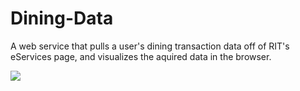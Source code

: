 # Dining-Data

A web service that pulls a user's dining transaction data off of RIT's eServices page, and visualizes the aquired data in the browser.

![](http://imgur.com/2wEuv1i.png)
